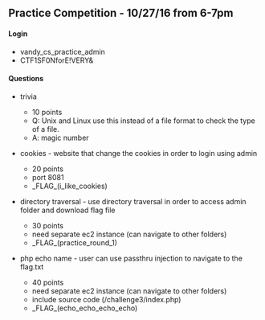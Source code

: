 ## Practice Competition - 10/27/16 from 6-7pm

#### Login
- vandy_cs_practice_admin
- CTF1SF0NforE!VERY&

#### Questions
- trivia
  - 10 points
  - Q: Unix and Linux use this instead of a file format to check the type of a file.
  - A: magic number

- cookies - website that change the cookies in order to login using admin
  - 20 points
  - port 8081
  - \_FLAG_(i_like_cookies)

- directory traversal - use directory traversal in order to access admin folder and download flag file
  - 30 points
  - need separate ec2 instance (can navigate to other folders)
  - \_FLAG_(practice_round_1)

- php echo name - user can use passthru injection to navigate to the flag.txt
  - 40 points
  - need separate ec2 instance (can navigate to other folders)
  - include source code (/challenge3/index.php)
  - \_FLAG_(echo_echo_echo_echo)
